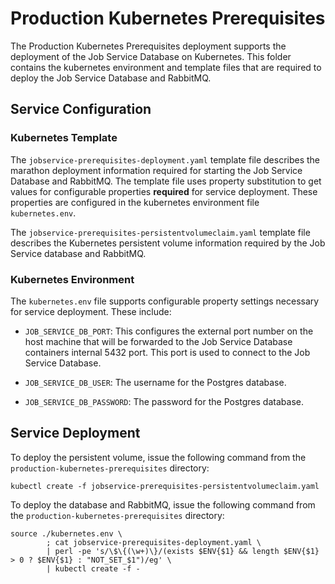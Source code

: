 # Production Kubernetes Prerequisites

The Production Kubernetes Prerequisites deployment supports the deployment of the Job Service Database on Kubernetes. This folder contains the kubernetes environment and template files that are required to deploy the Job Service Database and RabbitMQ.

## Service Configuration

### Kubernetes Template
The `jobservice-prerequisites-deployment.yaml` template file describes the marathon deployment information required for starting the Job Service Database and RabbitMQ. The template file uses property substitution to get values for configurable properties **required** for service deployment. These properties are configured in the kubernetes environment file `kubernetes.env`.

The `jobservice-prerequisites-persistentvolumeclaim.yaml` template file describes the Kubernetes persistent volume  information required by the Job Service database and RabbitMQ.

### Kubernetes Environment
The `kubernetes.env` file supports configurable property settings necessary for service deployment. These include:

- `JOB_SERVICE_DB_PORT`: This configures the external port number on the host machine that will be forwarded to the Job Service Database containers internal 5432 port. This port is used to connect to the Job Service Database.

- `JOB_SERVICE_DB_USER`: The username for the Postgres database.

- `JOB_SERVICE_DB_PASSWORD`: The password for the Postgres database.

## Service Deployment

To deploy the persistent volume, issue the following command from the `production-kubernetes-prerequisites` directory:

    kubectl create -f jobservice-prerequisites-persistentvolumeclaim.yaml

To deploy the database and RabbitMQ, issue the following command from the `production-kubernetes-prerequisites` directory:

    source ./kubernetes.env \
            ; cat jobservice-prerequisites-deployment.yaml \
            | perl -pe 's/\$\{(\w+)\}/(exists $ENV{$1} && length $ENV{$1} > 0 ? $ENV{$1} : "NOT_SET_$1")/eg' \
            | kubectl create -f -
